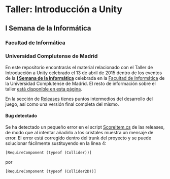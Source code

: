 # Taller: Introducción a Unity

## I Semana de la Informática

### Facultad de Informática

### Universidad Complutense de Madrid

En este repositorio encontrarás el material relacionado con el Taller de Introducción a Unity celebrado el 13 de abril de 2015 dentro de los eventos de la [__I Semana de la Informática__](https://informatica.ucm.es/i-semana-de-la-informatica) celebrada en la [Facultad de Informática](https://informatica.ucm.es/) de la Universidad Complutense de Madrid. El resto de información sobre el taller [está disponible en esta página](http://gaia.fdi.ucm.es/files/people/guille/tallerUnity2015/).

En la sección de [Releases](https://github.com/GuilleUCM/TallerUnity/releases) tienes puntos intermedios del desarrollo del juego, así como una versión final completa del mismo.

#### Bug detectado

Se ha detectado un pequeño error en el script [ScoreItem.cs](https://github.com/GuilleUCM/TallerUnity/blob/master/Assets/Scripts/ScoreItem.cs) de las releases, de modo que al intentar añadirlo a los cristales muestra un mensaje de error. El error está corregido dentro del trunk del proyecto y se puede solucionar fácilmente sustituyendo en la línea 4:

```
[RequireComponent (typeof (Collider))]
```

por 

```
[RequireComponent (typeof (Collider2D))]
``` 
